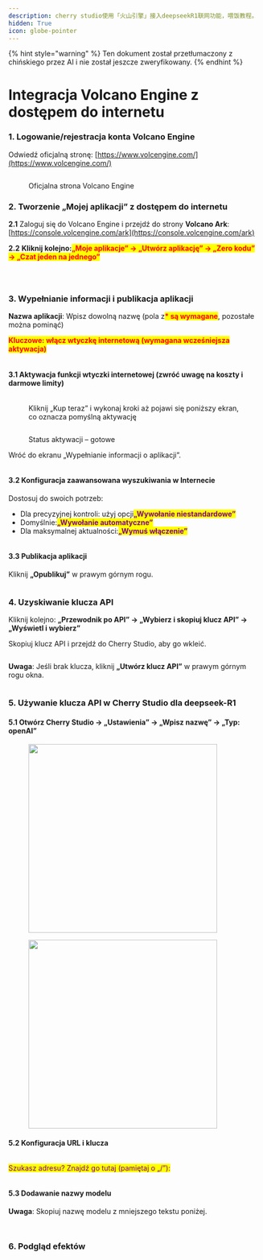 ```yaml
---
description: cherry studio使用「火山引擎」接入deepseekR1联网功能，喂饭教程。
hidden: True
icon: globe-pointer
---
```


{% hint style="warning" %}
Ten dokument został przetłumaczony z chińskiego przez AI i nie został jeszcze zweryfikowany.
{% endhint %}

# Integracja Volcano Engine z dostępem do internetu

### 1. Logowanie/rejestracja konta Volcano Engine <a href="#rclz7" id="rclz7"></a>

Odwiedź oficjalną stronę: [https://www.volcengine.com/](https://www.volcengine.com/)

<figure><img src="../.gitbook/assets/image (51).png" alt=""><figcaption><p>Oficjalna strona Volcano Engine</p></figcaption></figure>

### 2. Tworzenie „Mojej aplikacji” z dostępem do internetu <a href="#gvzaa" id="gvzaa"></a>

**2.1** Zaloguj się do Volcano Engine i przejdź do strony **Volcano Ark**: [https://console.volcengine.com/ark](https://console.volcengine.com/ark)

**2.2** **Kliknij kolejno:**<mark style="color:red;">**„Moje aplikacje” → „Utwórz aplikację” → „Zero kodu” → „Czat jeden na jednego”**</mark>

<figure><img src="../.gitbook/assets/image (53).png" alt=""><figcaption></figcaption></figure>

<figure><img src="../.gitbook/assets/image (54).png" alt=""><figcaption></figcaption></figure>

<figure><img src="../.gitbook/assets/image (71).png" alt=""><figcaption></figcaption></figure>

### 3. Wypełnianie informacji i publikacja aplikacji <a href="#zzdfe" id="zzdfe"></a>

**Nazwa aplikacji**: Wpisz dowolną nazwę (pola z<mark style="color:red;">**\* są wymagane**</mark>, pozostałe można pominąć)

<mark style="color:red;">**Kluczowe: włącz wtyczkę internetową (wymagana wcześniejsza aktywacja)**</mark>

<figure><img src="../.gitbook/assets/image (56).png" alt=""><figcaption></figcaption></figure>

#### 3.1 Aktywacja funkcji wtyczki internetowej (zwróć uwagę na koszty i darmowe limity) <a href="#mwn38" id="mwn38"></a>

<figure><img src="../.gitbook/assets/image (57).png" alt=""><figcaption><p>Kliknij „Kup teraz” i wykonaj kroki aż pojawi się poniższy ekran, co oznacza pomyślną aktywację</p></figcaption></figure>

<figure><img src="../.gitbook/assets/image (58).png" alt=""><figcaption><p>Status aktywacji – gotowe</p></figcaption></figure>

Wróć do ekranu „Wypełnianie informacji o aplikacji”.

<figure><img src="../.gitbook/assets/image (59).png" alt=""><figcaption></figcaption></figure>

#### 3.2 Konfiguracja zaawansowana wyszukiwania w Internecie <a href="#sp6uz" id="sp6uz"></a>

Dostosuj do swoich potrzeb:

* Dla precyzyjnej kontroli: użyj opcji<mark style="color:purple;">**„Wywołanie niestandardowe”**</mark>
* Domyślnie:<mark style="color:purple;">**„Wywołanie automatyczne”**</mark>
* Dla maksymalnej aktualności:<mark style="color:purple;">**„Wymuś włączenie”**</mark>

<figure><img src="../.gitbook/assets/image (60).png" alt=""><figcaption></figcaption></figure>

#### 3.3 Publikacja aplikacji <a href="#fe1gf" id="fe1gf"></a>

Kliknij **„Opublikuj”** w prawym górnym rogu.

<figure><img src="../.gitbook/assets/image (61).png" alt=""><figcaption></figcaption></figure>

### 4. Uzyskiwanie klucza API <a href="#jtqlu" id="jtqlu"></a>

Kliknij kolejno: **„Przewodnik po API” → „Wybierz i skopiuj klucz API” → „Wyświetl i wybierz”**

Skopiuj klucz API i przejdź do Cherry Studio, aby go wkleić.

<figure><img src="../.gitbook/assets/image (62).png" alt=""><figcaption></figcaption></figure>

**Uwaga**: Jeśli brak klucza, kliknij **„Utwórz klucz API”** w prawym górnym rogu okna.

<figure><img src="../.gitbook/assets/image (63).png" alt=""><figcaption></figcaption></figure>

### 5. Używanie klucza API w Cherry Studio dla deepseek-R1 <a href="#lrefj" id="lrefj"></a>

#### 5.1 Otwórz Cherry Studio → „Ustawienia” → „Wpisz nazwę” → „Typ: openAI” <a href="#dvrbv" id="dvrbv"></a>

<figure><img src="../.gitbook/assets/image (64).png" alt="" width="375"><figcaption></figcaption></figure>

<figure><img src="../.gitbook/assets/image (65).png" alt="" width="375"><figcaption></figcaption></figure>

#### 5.2 Konfiguracja URL i klucza <a href="#mt8y0" id="mt8y0"></a>

<figure><img src="../.gitbook/assets/image (66).png" alt=""><figcaption></figcaption></figure>

<mark style="color:purple;">Szukasz adresu? Znajdź go tutaj (pamiętaj o „/”):</mark>

<figure><img src="../.gitbook/assets/image (67).png" alt=""><figcaption></figcaption></figure>

#### 5.3 Dodawanie nazwy modelu <a href="#qmh3i" id="qmh3i"></a>

**Uwaga**: Skopiuj nazwę modelu z mniejszego tekstu poniżej.

<figure><img src="../.gitbook/assets/image (68).png" alt=""><figcaption></figcaption></figure>

<figure><img src="../.gitbook/assets/image (69).png" alt=""><figcaption></figcaption></figure>

### 6. Podgląd efektów <a href="#peb2p" id="peb2p"></a>

<figure><img src="../.gitbook/assets/image (70).png" alt=""><figcaption></figcaption></figure>